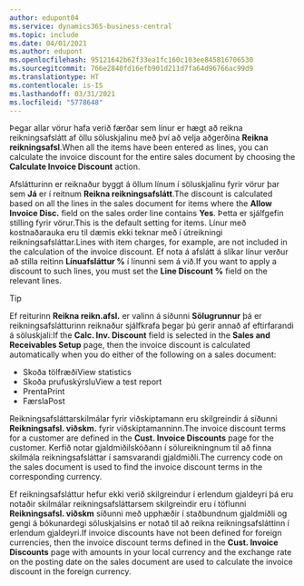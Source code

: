 ```yaml
---
author: edupont04
ms.service: dynamics365-business-central
ms.topic: include
ms.date: 04/01/2021
ms.author: edupont
ms.openlocfilehash: 95121642b62f33ea1fc160c103ee845816706530
ms.sourcegitcommit: 766e2840fd16efb901d211d7fa64d96766ac99d9
ms.translationtype: HT
ms.contentlocale: is-IS
ms.lasthandoff: 03/31/2021
ms.locfileid: "5778648"
---
```

<span data-ttu-id="84804-101">Þegar allar vörur hafa verið færðar sem línur er hægt að reikna reikningsafslátt af öllu söluskjalinu með því að velja aðgerðina **Reikna reikningsafsl**.</span><span class="sxs-lookup"><span data-stu-id="84804-101">When all the items have been entered as lines, you can calculate the invoice discount for the entire sales document by choosing the **Calculate Invoice Discount** action.</span></span>

<span data-ttu-id="84804-102">Afslátturinn er reiknaður byggt á öllum línum í söluskjalinu fyrir vörur þar sem **Já** er í reitnum **Reikna reikningsafslátt**.</span><span class="sxs-lookup"><span data-stu-id="84804-102">The discount is calculated based on all the lines in the sales document for items where the **Allow Invoice Disc.** field on the sales order line contains **Yes**.</span></span> <span data-ttu-id="84804-103">Þetta er sjálfgefin stilling fyrir vörur.</span><span class="sxs-lookup"><span data-stu-id="84804-103">This is the default setting for items.</span></span> <span data-ttu-id="84804-104">Línur með kostnaðarauka eru til dæmis ekki teknar með í útreikningi reikningsafsláttar.</span><span class="sxs-lookup"><span data-stu-id="84804-104">Lines with item charges, for example, are not included in the calculation of the invoice discount.</span></span> <span data-ttu-id="84804-105">Ef nota á afslátt á slíkar línur verður að stilla reitinn **Línuafsláttur %** í línunni sem á við.</span><span class="sxs-lookup"><span data-stu-id="84804-105">If you want to apply a discount to such lines, you must set the **Line Discount %** field on the relevant lines.</span></span>  

> [!TIP]
> <span data-ttu-id="84804-106">Ef reiturinn **Reikna reikn.afsl.** er valinn á síðunni **Sölugrunnur** þá er reikningsafslátturinn reiknaður sjálfkrafa þegar þú gerir annað af eftirfarandi á söluskjali:</span><span class="sxs-lookup"><span data-stu-id="84804-106">If the **Calc. Inv. Discount** field is selected in the **Sales and Receivables Setup** page, then the invoice discount is calculated automatically when you do either of the following on a sales document:</span></span>
>
> * <span data-ttu-id="84804-107">Skoða tölfræði</span><span class="sxs-lookup"><span data-stu-id="84804-107">View statistics</span></span>
> * <span data-ttu-id="84804-108">Skoða prufuskýrslu</span><span class="sxs-lookup"><span data-stu-id="84804-108">View a test report</span></span>
> * <span data-ttu-id="84804-109">Prenta</span><span class="sxs-lookup"><span data-stu-id="84804-109">Print</span></span>
> * <span data-ttu-id="84804-110">Færsla</span><span class="sxs-lookup"><span data-stu-id="84804-110">Post</span></span>

<span data-ttu-id="84804-111">Reikningsafsláttarskilmálar fyrir viðskiptamann eru skilgreindir á síðunni **Reikningsafsl. viðskm.** fyrir viðskiptamanninn.</span><span class="sxs-lookup"><span data-stu-id="84804-111">The invoice discount terms for a customer are defined in the **Cust. Invoice Discounts** page for the customer.</span></span> <span data-ttu-id="84804-112">Kerfið notar gjaldmiðilskóðann í sölureikningnum til að finna skilmála reikningsafsláttar í samsvarandi gjaldmiðli.</span><span class="sxs-lookup"><span data-stu-id="84804-112">The currency code on the sales document is used to find the invoice discount terms in the corresponding currency.</span></span>

<span data-ttu-id="84804-113">Ef reikningsafsláttur hefur ekki verið skilgreindur í erlendum gjaldeyri þá eru notaðir skilmálar reikningsafsláttarsem skilgreindir eru í töflunni **Reikningsafsl. viðskm** síðunni með upphæðir í staðbundnum gjaldmiðli og gengi á bókunardegi söluskjalsins er notað til að reikna reikningsafsláttinn í erlendum gjaldeyri.</span><span class="sxs-lookup"><span data-stu-id="84804-113">If invoice discounts have not been defined for foreign currencies, then the invoice discount terms defined in the **Cust. Invoice Discounts** page with amounts in your local currency and the exchange rate on the posting date on the sales document are used to calculate the invoice discount in the foreign currency.</span></span>
